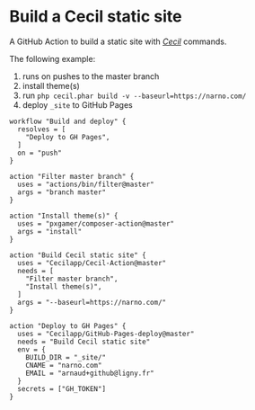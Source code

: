 # Build a Cecil static site

A GitHub Action to build a static site with [_Cecil_](https://cecil.app) commands.

The following example:
1. runs on pushes to the master branch
2. install theme(s)
3. run `php cecil.phar build -v --baseurl=https://narno.com/`
4. deploy `_site` to GitHub Pages

```hcl
workflow "Build and deploy" {
  resolves = [
    "Deploy to GH Pages",
  ]
  on = "push"
}

action "Filter master branch" {
  uses = "actions/bin/filter@master"
  args = "branch master"
}

action "Install theme(s)" {
  uses = "pxgamer/composer-action@master"
  args = "install"
}

action "Build Cecil static site" {
  uses = "Cecilapp/Cecil-Action@master"
  needs = [
    "Filter master branch",
    "Install theme(s)",
  ]
  args = "--baseurl=https://narno.com/"
}

action "Deploy to GH Pages" {
  uses = "Cecilapp/GitHub-Pages-deploy@master"
  needs = "Build Cecil static site"
  env = {
    BUILD_DIR = "_site/"
    CNAME = "narno.com"
    EMAIL = "arnaud+github@ligny.fr"
  }
  secrets = ["GH_TOKEN"]
}
```
